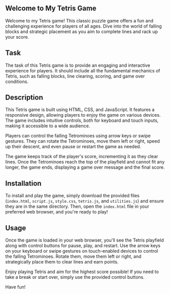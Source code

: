 ## Welcome to My Tetris Game

Welcome to my Tetris game! This classic puzzle game offers a fun and challenging experience for players of all ages. Dive into the world of falling blocks and strategic placement as you aim to complete lines and rack up your score.

## Task

The task of this Tetris game is to provide an engaging and interactive experience for players. It should include all the fundamental mechanics of Tetris, such as falling blocks, line clearing, scoring, and game over conditions.

## Description

This Tetris game is built using HTML, CSS, and JavaScript. It features a responsive design, allowing players to enjoy the game on various devices. The game includes intuitive controls, both for keyboard and touch inputs, making it accessible to a wide audience.

Players can control the falling Tetrominoes using arrow keys or swipe gestures. They can rotate the Tetrominoes, move them left or right, speed up their descent, and even pause or restart the game as needed.

The game keeps track of the player's score, incrementing it as they clear lines. Once the Tetrominoes reach the top of the playfield and cannot fit any longer, the game ends, displaying a game over message and the final score.

## Installation

To install and play the game, simply download the provided files (`index.html`, `script.js`, `style.css`, `tetris.js`, and `utilities.js`) and ensure they are in the same directory. Then, open the `index.html` file in your preferred web browser, and you're ready to play!

## Usage

Once the game is loaded in your web browser, you'll see the Tetris playfield along with control buttons for pause, play, and restart. Use the arrow keys on your keyboard or swipe gestures on touch-enabled devices to control the falling Tetrominoes. Rotate them, move them left or right, and strategically place them to clear lines and earn points.

Enjoy playing Tetris and aim for the highest score possible! If you need to take a break or start over, simply use the provided control buttons.

Have fun!